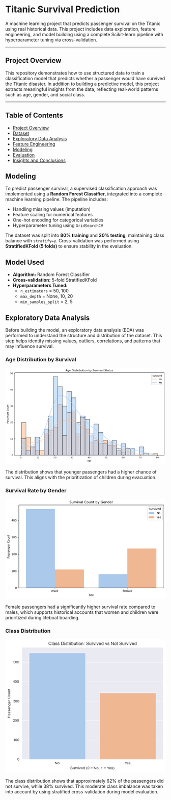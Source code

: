 # Titanic Survival Prediction

A machine learning project that predicts passenger survival on the Titanic using real historical data. This project includes data exploration, feature engineering, and model building using a complete Scikit-learn pipeline with hyperparameter tuning via cross-validation.

---

## Project Overview

This repository demonstrates how to use structured data to train a classification model that predicts whether a passenger would have survived the Titanic disaster. In addition to building a predictive model, this project extracts meaningful insights from the data, reflecting real-world patterns such as age, gender, and social class.

---

## Table of Contents

- [Project Overview](#project-overview)
- [Dataset](#dataset)
- [Exploratory Data Analysis](#exploratory-data-analysis)
- [Feature Engineering](#feature-engineering)
- [Modeling](#modeling)
- [Evaluation](#evaluation)
- [Insights and Conclusions](#insights-and-conclusions)

## Modeling

To predict passenger survival, a supervised classification approach was implemented using a **Random Forest Classifier**, integrated into a complete machine learning pipeline. The pipeline includes:

- Handling missing values (imputation)
- Feature scaling for numerical features
- One-hot encoding for categorical variables
- Hyperparameter tuning using `GridSearchCV`

The dataset was split into **80% training** and **20% testing**, maintaining class balance with `stratify=y`. Cross-validation was performed using **StratifiedKFold (5 folds)** to ensure stability in the evaluation.

## Model Used
- **Algorithm:** Random Forest Classifier
- **Cross-validation:** 5-fold StratifiedKFold
- **Hyperparameters Tuned:**  
  - `n_estimators` = 50, 100  
  - `max_depth` = None, 10, 20  
  - `min_samples_split` = 2, 5

## Exploratory Data Analysis

Before building the model, an exploratory data analysis (EDA) was performed to understand the structure and distribution of the dataset. This step helps identify missing values, outliers, correlations, and patterns that may influence survival.

### Age Distribution by Survival

![Age Distribution](images/age_distribution.png)

The distribution shows that younger passengers had a higher chance of survival. This aligns with the prioritization of children during evacuation.

### Survival Rate by Gender

![Survival by Gender](images/survival_by_sex.png)

Female passengers had a significantly higher survival rate compared to males, which supports historical accounts that women and children were prioritized during lifeboat boarding.

### Class Distribution

![Class Distribution](images/class_distribution.png)

The class distribution shows that approximately 62% of the passengers did not survive, while 38% survived. This moderate class imbalance was taken into account by using stratified cross-validation during model evaluation.
